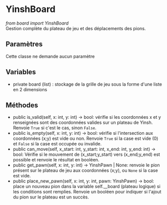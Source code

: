 # YinshBoard
*from board import YinshBoard*<br>
Gestion complète du plateau de jeu et des déplacements des pions.
## Paramètres
Cette classe ne demande aucun paramètre
## Variables
- private board (list) : stockage de la grille de jeu sous la forme d'une liste en 2 dimensions
## Méthodes
- public is_valid(self, x: int, y: int) -> bool: vérifie si les coordonnées x et y renseignées sont des coordonnées valides sur un plateau de Yinsh. Renvoie `True` si c'est le cas, sinon `False`.
- public is_empty(self, x: int, y: int) -> bool: vérifie si l'intersection aux coordonnées (x;y) est vide ou non. Renvoie `True` si la case est vide (0) et `False` si la case est occupée ou invalide.
- public can_move(self, x_start: int, y_start: int, x_end: int, y_end: int) -> bool: Vérifie si le mouvement de (x_start;y_start) vers (x_end;y_end) est possible et renvoie le résultat en booléen.
- public get_pawn(self, x: int, y: int) -> YinshPawn | None: renvoie le pion présent sur le plateau de jeu aux coordonnées (x;y), ou `None` si la case est vide.
- public place_new_pawn(self, x: int, y: int, pawn: YinshPawn) -> bool: place un nouveau pion dans la variable self.__board (plateau logique) si les conditions sont remplies. Renvoie un booléen pour indiquer si l'ajout du pion sur le plateau est un succès.